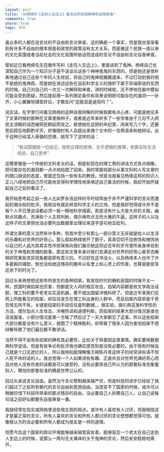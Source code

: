 ```yaml
---
layout: post
title: "从杨绛的《走到人生边上》看言论的自我解释和自我审查" 
comments: true
share: true
tags: 书评
---
```



虽众多的人都在说言论的不自由和言论审查，这的确是一个事实，但是我也渐渐看到有许多不自由的根本倒是和政党的政策没有太大关系，而是被这个民族一直以来的文化氛围或者当前社会的文化氛围所胁迫而造成的言论不自由和言论自我审查。

譬如近日看杨绛先生在晚年写的《走在人生边上》，里面谈到了鬼神。杨绛自己也深知自己作为一个知识分子是不该谈论这些个神神鬼鬼的东西的，但是她还是很朴素地通过自己这些个年的人生经验，将自己的鬼神观娓娓道来，不过打动到我的倒不是她的鬼神观，而是她在讲述这些在目前科学主义的旗帜下属于异端邪说的东西的时候，自己对自己的一次又一次解释和审查，讲的时候呢，还不停地在脑中模拟可能会受到质疑，然后提前用一系列限定条件和背景说明把可能存在的漏洞一一补齐，小心翼翼地铺垫好后，才敢反问“这能说是迷信吗？”。

说实话，在字里行间看见杨绛的这种自我辩解的时候我都有点心疼，可能是她见多了文革时候的那种在文章里揪辫子，或者是近年来听多了一些学者由于几句不入网民主流眼的话而被网民群起而攻之，致使她在这把的年纪里，闲来写几个字，还要思前顾后地斟酌半天，好像随时有人会跳出来摘个文中的一言两语来和她辩论。出于这种已经深入骨髓的恐惧，她写下了这样的话：
>“我试图摆脱一切成见，按照合理的规律，合乎逻辑的推理，依靠实际生活经验，自己思考”

这哪里像是一个传统的文科老太的话，倒是和现在的理工男的讲话方式有点相像，把可能存在的漏洞都一点点地给圆了回来。我时常鄙视部分从事文科的人写文章时的随口胡说的态度，里面还包括一些有名的教授。但是当我看见杨绛这样的知识人正儿八经地把自己尽可能地变得科学理性地来阐述自己看法的时候，我却开始怀疑起自己之前的看法了。

我开始思考起之前一些人比如罗永浩这样的平时经常由于并不严谨科学的言论而激起的潮水般的批评。我倒没有就此转变科学主义的立场，但是我却觉得或许并不是每个人平日里说话都必须一板一眼地科学缜密。若是没有什么大是大非的关联，幽默点风趣点，充满些个人主观判断，偶尔再吹点无伤大雅的牛逼，这样子的人以及这样子的文章倒也没必要列出数据拿出理论来逐字逐句地去批判。

所谓文章的意义当然有许多种，但其中至少有那么一部分意义无非就是给人以生活的乐趣和对世界的好奇心。那么假如杨绛放开了胆子，真真切切不加修饰和掩饰地以自己的人品为其真实性作担保来向我们展示她这将近百年的岁月里所亲身体验到的关于神鬼和灵魂的故事，那这些文章本身对我们去满足对世界的好奇心甚至去解释研究某些灵异现象都是即有意义的。不过好在这书没火，以及杨绛本人也作了许多委婉的铺垫，倒也没给她这残存的晚年以名誉上和心灵上的伤害，也算是能安享这余下的时光了。

回过头来再想想这些年所发生的各种掐架，我发现时代的确和民国的时候不太一样。民国时候掐架也厉害，但都是文人间的相互攻击，掐架内容都是些文学政治话题，理工科的要不老老实实造机器，要不就出国留洋搞科研了。但是近年来我们在网上所能看见的掐架，却往往发生在理工科出身的人群中，而且掐架内容却是千奇百怪无所不有，关键是掐架的手段往往是列数据，，做实验，搞引用这类科学性的方法，偶尔加点人生攻击，冷嘲热讽和道德判断。而掐架的结果大部分情况是谁也没说服谁，小部分情况是某一方输了然后过了一天大家都忘了这事。所以这些掐架大部分都是没有什么意义，就图了个精神胜利，却导致了很多人因为害怕掐架不想辩解导致了他们最后都不敢讲话。

当然不得不说有些掐架的确有其必要性，比如关于转基因这类事情，确实要用数据用科学说话。但是有些争论和批评我也确实感觉到是没有必要的。由于我有时候自己就是个口无遮拦的人，所以我特别能理解像王朔陈丹青这样子的经常讲些语不惊人死不休的话的人。我总觉得一个人如果讲些有趣、正直并且对世界充满好奇心而且对他人没有伤害的话都是可以接受的，没有必要用自己所认为的那套标准去衡量别人，哪怕你那套标准的确是世界公认的。

回过头来说言论自由。虽然当今言论管制越来越严厉，但是科技的进步已经给了我们超过了之前所有朝代的言论自由和思想自由。当改变不了国家的时候，或许可以稍微珍惜下科技所带来的那点残存的自由，没必要自己人折腾自己人，让自己说每句话之前好似都要先自我审查一番。

我就经常在现实或网络里说些很主观的观点，或许有人喜欢有人讨厌，但我相信这才是最正常的言论，所有人喜欢的言论和所有人都讨厌的言论想想都觉得可怕，就像我认为的没必要和所有人都成为朋友是一样的道理。

但愿今后这个国家的舆论环境能够越来越宽容友善，能够容忍一个老太在自己走到人生边上的时候，说那么一两句无关痛痒的关于鬼神的言论，然后安安稳稳地离开。
